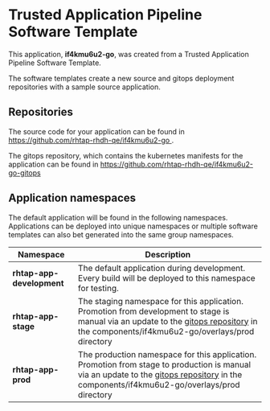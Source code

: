 # Trusted Application Pipeline Software Template

This application, **if4kmu6u2-go**, was created from a Trusted Application Pipeline Software Template.

The software templates create a new source and gitops deployment repositories with a sample source application. 

## Repositories

The source code for your application can be found in [https://github.com/rhtap-rhdh-qe/if4kmu6u2-go ](https://github.com/rhtap-rhdh-qe/if4kmu6u2-go ).
 
The gitops repository, which contains the kubernetes manifests for the application can be found in 
[https://github.com/rhtap-rhdh-qe/if4kmu6u2-go-gitops ](https://github.com/rhtap-rhdh-qe/if4kmu6u2-go-gitops ) 

## Application namespaces 

The default application will be found in the following namespaces. Applications can be deployed into unique namespaces or multiple software templates can also bet generated into the same group namespaces.  

|  Namespace   |  Description   |  
| -------- | -------- |   
| **rhtap-app-development** | The default application during development. Every build will be deployed to this namespace for testing. | 
| **rhtap-app-stage** | The staging namespace for this application. Promotion from development to stage is manual via an update to the [gitops repository](https://github.com/rhtap-rhdh-qe/if4kmu6u2-go-gitops ) in the components/if4kmu6u2-go/overlays/prod directory |  
| **rhtap-app-prod** | The production namespace for this application. Promotion from stage to production is manual via an update to the [gitops repository](https://github.com/rhtap-rhdh-qe/if4kmu6u2-go-gitops ) in the components/if4kmu6u2-go/overlays/prod directory | 